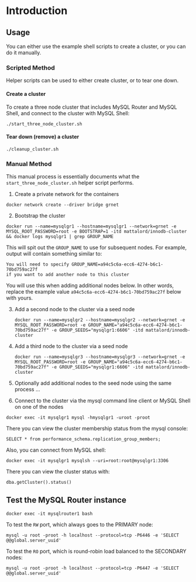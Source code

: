 # Introduction

## Usage

You can either use the example shell scripts to create a cluster, or you can do it manually.

### Scripted Method

Helper scripts can be used to either create cluster, or to tear one down.

#### Create a cluster

To create a three node cluster that includes MySQL Router and MySQL Shell, and connect to the cluster with MySQL Shell:

  ```./start_three_node_cluster.sh```

#### Tear down (remove) a cluster

  ```./cleanup_cluster.sh```

### Manual Method
This manual process is essentially documents what the `start_three_node_cluster.sh` helper script performs.

1. Create a private network for the containers

  ```
  docker network create --driver bridge grnet
  ```

2. Bootstrap the cluster

  ```
  docker run --name=mysqlgr1 --hostname=mysqlgr1 --network=grnet -e MYSQL_ROOT_PASSWORD=root -e BOOTSTRAP=1 -itd mattalord/innodb-cluster && docker logs mysqlgr1 | grep GROUP_NAME
  ```

  This will spit out the `GROUP_NAME` to use for subsequent nodes. For example,
  output will contain something similar to:

  ```
  You will need to specify GROUP_NAME=a94c5c6a-ecc6-4274-b6c1-70bd759ac27f 
  if you want to add another node to this cluster
  ```

  You will use this when adding additional nodes below. In other words, replace the example value `a94c5c6a-ecc6-4274-b6c1-70bd759ac27f` below with yours.

3. Add a second node to the cluster via a seed node

   ```
   docker run --name=mysqlgr2 --hostname=mysqlgr2 --network=grnet -e MYSQL_ROOT_PASSWORD=root -e GROUP_NAME="a94c5c6a-ecc6-4274-b6c1-70bd759ac27f" -e GROUP_SEEDS="mysqlgr1:6606" -itd mattalord/innodb-cluster
   ```

4. Add a third node to the cluster via a seed node

   ```
   docker run --name=mysqlgr3 --hostname=mysqlgr3 --network=grnet -e MYSQL_ROOT_PASSWORD=root -e GROUP_NAME="a94c5c6a-ecc6-4274-b6c1-70bd759ac27f" -e GROUP_SEEDS="mysqlgr1:6606" -itd mattalord/innodb-cluster
   ```

5. Optionally add additional nodes to the seed node using the same process ...

6. Connect to the cluster via the mysql command line client or MySQL Shell on one of the nodes

  ```docker exec -it mysqlgr1 mysql -hmysqlgr1 -uroot -proot```

  There you can view the cluster membership status from the mysql console:

  ```SELECT * from performance_schema.replication_group_members;```

  Also, you can connect from MySQL shell:

  ```docker exec -it mysqlgr1 mysqlsh --uri=root:root@mysqlgr1:3306```

  There you can view the cluster status with:

  ```dba.getCluster().status()```

## Test the MySQL Router instance

  ```docker exec -it mysqlrouter1 bash```

To test the `RW` port, which always goes to the PRIMARY node:

  ```mysql -u root -proot -h localhost --protocol=tcp -P6446 -e 'SELECT @@global.server_uuid'```

To test the `RO` port, which is round-robin load balanced to the SECONDARY nodes:

  ```mysql -u root -proot -h localhost --protocol=tcp -P6447 -e 'SELECT @@global.server_uuid'```
